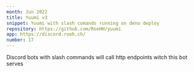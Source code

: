 ```yaml
---
month: Jun 2022
title: Yuumi v3
snippet: Yuumi with slash comands running on deno deploy
repository: https://github.com/RoeHH/yuumi
app: https://discord.roeh.ch/
number: 17
---
```

Discord bots with slash commands will call http endpoints witch this bot serves
